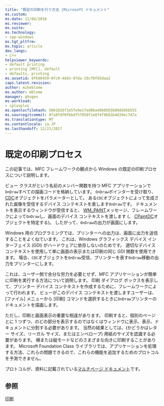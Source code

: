 ```yaml
---
title: "既定の印刷を行う方法 |Microsoft ドキュメント"
ms.custom: 
ms.date: 11/04/2016
ms.reviewer: 
ms.suite: 
ms.technology:
- cpp-windows
ms.tgt_pltfrm: 
ms.topic: article
dev_langs:
- C++
helpviewer_keywords:
- default printing
- printing [MFC], default
- defaults, printing
ms.assetid: 0f698459-0fc9-4d43-97da-29cf0f65daa2
caps.latest.revision: 
author: mikeblome
ms.author: mblome
manager: ghogen
ms.workload:
- cplusplus
ms.openlocfilehash: 5001026f1e5fe9e1fed86a49b0565b09ddd6b555
ms.sourcegitcommit: 8fa8fdf0fbb4f57950f1e8f4f9b81b4d39ec7d7a
ms.translationtype: MT
ms.contentlocale: ja-JP
ms.lasthandoff: 12/21/2017
---
```

# <a name="how-default-printing-is-done"></a>既定の印刷プロセス
この記事では、MFC フレームワークの観点から Windows の既定の印刷プロセスについて説明します。  
  
 ビュー クラスがという名前のメンバー関数を持つ MFC アプリケーションで`OnDraw`すべての描画コードを格納しています。 `OnDraw`ポインターを受け取り、 [CDC](../mfc/reference/cdc-class.md)オブジェクトをパラメーターとして。 ある`CDC`オブジェクトによって生成された画像を受信するデバイス コンテキストを表します`OnDraw`です。 ドキュメントを表示するウィンドウが受信すると、 [WM_PAINT](http://msdn.microsoft.com/library/windows/desktop/dd145213)メッセージ、フレームワークによって`OnDraw`し、画面のデバイス コンテキストを渡します (、 [CPaintDC](../mfc/reference/cpaintdc-class.md)オブジェクトを特定する)。 したがって、`OnDraw`の出力が画面にします。  
  
 Windows 用のプログラミングでは、プリンターへの出力は、画面に出力を送信することをよく似ています。 これは、Windows グラフィックス デバイス インターフェイス (GDI) がハードウェアに依存しないのためです。 適切なデバイス コンテキストを使用して単に画面の表示または印刷の同じ GDI 関数を使用できます。 場合、`CDC`オブジェクトを`OnDraw`受信、プリンターを表す`OnDraw`移動の出力をプリンターにします。  
  
 これは、ユーザー側で余分な労力を必要とせず、MFC アプリケーションが簡単に印刷を実行する方法について説明します。 印刷 ダイアログ ボックスを表示して、プリンター デバイス コンテキストを作成するために、フレームワークによって行われます。 ビューがこのデバイス コンテキストを渡しますユーザーは、[ファイル] メニューから [印刷] コマンドを選択するときに`OnDraw`プリンターのドキュメントを描画します。  
  
 ただし、印刷と画面表示の重要な相違があります。 印刷すると、個別のページとに 1 つずつ、のどの部分を表示するのではなくはウィンドウに表示、表示、ドキュメントに分割する必要があります。 当然の結果としては、(かどうかはレター サイズ、リーガル サイズ、またはエンベロープ) 用紙のサイズを認識する必要があります。 横または縦モードなどのさまざまな向きに印刷することがあります。 Microsoft Foundation Class ライブラリでは、アプリケーションを処理する方法、これらの問題できるので、これらの機能を追加するためのプロトコルを予測できません。  
  
 プロトコルが、資料に記載されている[マルチページ ドキュメント](../mfc/multipage-documents.md)です。  
  
## <a name="see-also"></a>参照  
 [印刷](../mfc/printing.md)

